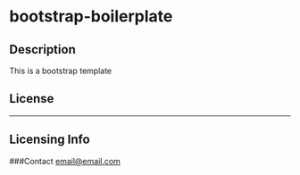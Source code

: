 # bootstrap-boilerplate
## Description
This is a bootstrap template

## License
---
**Licensing Info**
---
###Contact 
email@email.com
